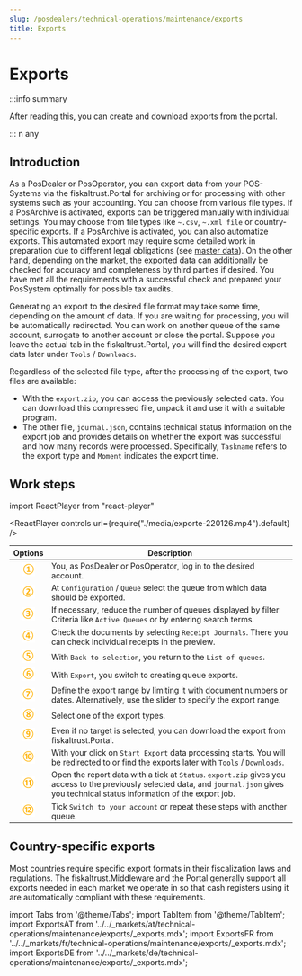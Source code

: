 ```yaml
---
slug: /posdealers/technical-operations/maintenance/exports
title: Exports
---
```

# Exports

:::info summary

After reading this, you can create and download exports from the portal.

:::
n any
## Introduction

As a PosDealer or PosOperator, you can export data from your POS-Systems via the fiskaltrust.Portal for archiving or for processing with other systems such as your accounting. 
You can choose from various file types. If a PosArchive is activated, exports can be triggered manually with individual settings. You may choose from file types like `~.csv`, `~.xml file` or country-specific exports. If a PosArchive is activated, you can also automatize exports. This automated export may require some detailed work in preparation due to different legal obligations (see [master data](../../getting-started/operator-onboarding/master-data.md)). On the other hand, depending on the market, the exported data can additionally be checked for accuracy and completeness by third parties if desired. You have met all the requirements with a successful check and prepared your PosSystem optimally for possible tax audits.

Generating an export to the desired file format may take some time, depending on the amount of data. If you are waiting for processing, you will be automatically redirected. You can work on another queue of the same account, surrogate to another account or close the portal. 
Suppose you leave the actual tab in the fiskaltrust.Portal, you will find the desired export data later under `Tools` / `Downloads`.  

Regardless of the selected file type, after the processing of the export, two files are available:
* With the `export.zip`, you can access the previously selected data. You can download this compressed file, unpack it and use it with a suitable program.  
* The other file, `journal.json`, contains technical status information on the export job and provides details on whether the export was successful and how many records were processed. Specifically, `Taskname` refers to the export type and `Moment` indicates the export time.

## Work steps

import ReactPlayer from "react-player"

<ReactPlayer controls url={require("./media/exporte-220126.mp4").default} /><br />

| Options | Description                                                                                                                |
|:----------------------:|-------------------------------------------------------------------------------------------------------------------------------------|
|![Number 1](../../images/numbers/circle-1o.png)| You, as PosDealer or PosOperator, log in to the desired account.  |
|![Number 2](../../images/numbers/circle-2o.png)| At `Configuration` / `Queue` select the queue from which data should be exported.  |
|![Number 3](../../images/numbers/circle-3o.png)| If necessary, reduce the number of queues displayed by filter Criteria like `Active Queues` or by entering search terms.|
|![Number 4](../../images/numbers/circle-4o.png)| Check the documents by selecting `Receipt Journals`. There you can check individual receipts in the preview.  |
|![Number 5](../../images/numbers/circle-5o.png)| With `Back to selection`, you return to the `List of queues`.  |
|![Number 6](../../images/numbers/circle-6o.png)| With `Export`, you switch to creating queue exports.  |
|![Number 7](../../images/numbers/circle-7o.png)| Define the export range by limiting it with document numbers or dates. Alternatively, use the slider to specify the export range. |
|![Number 8](../../images/numbers/circle-8o.png)| Select one of the export types. |
|![Number 9](../../images/numbers/circle-9o.png)| Even if no target is selected, you can download the export from fiskaltrust.Portal. |
|![Number 10](../../images/numbers/circle-10o.png)| With your click on `Start Export` data processing starts. You will be redirected to or find the exports later with `Tools` / `Downloads`. |
|![Number 11](../../images/numbers/circle-11o.png)|Open the report data with a tick at `Status`. `export.zip` gives you access to the previously selected data, and `journal.json` gives you technical status information of the export job. |
|![Number 12](../../images/numbers/circle-12o.png)| Tick `Switch to your account` or repeat these steps with another queue. |

## Country-specific exports
Most countries require specific export formats in their fiscalization laws and regulations. The fiskaltrust.Middleware and the Portal generally support all exports needed in each market we operate in so that cash registers using it are automatically compliant with these requirements.

import Tabs from '@theme/Tabs';
import TabItem from '@theme/TabItem';
import ExportsAT from '../../_markets/at/technical-operations/maintenance/exports/_exports.mdx';
import ExportsFR from '../../_markets/fr/technical-operations/maintenance/exports/_exports.mdx';
import ExportsDE from '../../_markets/de/technical-operations/maintenance/exports/_exports.mdx';

<Tabs groupId="market">

  <TabItem value="AT" label="Austria">
    <ExportsAT />
  </TabItem>

  <TabItem value="FR" label="France">
    <ExportsFR />
  </TabItem>

  <TabItem value="DE" label="Germany">
    <ExportsDE />
  </TabItem>

</Tabs>